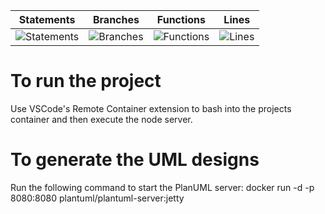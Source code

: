 | Statements                  | Branches                | Functions                 | Lines             |
| --------------------------- | ----------------------- | ------------------------- | ----------------- |
| ![Statements](https://img.shields.io/badge/statements-82.02%25-yellow.svg) | ![Branches](https://img.shields.io/badge/branches-78.57%25-red.svg) | ![Functions](https://img.shields.io/badge/functions-70%25-red.svg) | ![Lines](https://img.shields.io/badge/lines-82.02%25-yellow.svg) |


# To run the project
Use VSCode's Remote Container extension to bash into the projects container and then execute the node server.

# To generate the UML designs
Run the following command to start the PlanUML server: 
docker run -d -p 8080:8080 plantuml/plantuml-server:jetty
